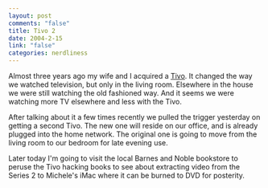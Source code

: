 ```yaml
--- 
layout: post
comments: "false"
title: Tivo 2
date: 2004-2-15
link: "false"
categories: nerdliness
---
```

Almost three years ago my wife and I acquired a <a href="http://www.tivo.com" title="Tivo">Tivo</a>. It changed the way we watched television, but only in the living room. Elsewhere in the house we were still watching the old fashioned way. And it seems we were watching more TV elsewhere and less with the Tivo.

After talking about it a few times recently we pulled the trigger yesterday on getting a second Tivo. The new one will reside on our office, and is already plugged into the home network. The original one is going to move from the living room to our bedroom for late evening use.

Later today I'm going to visit the local Barnes and Noble bookstore to peruse the Tivo hacking books to see about extracting video from the Series 2 to Michele's iMac where it can be burned to DVD for posterity.

